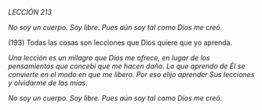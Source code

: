*LECCIÓN 213*

*No soy un cuerpo. Soy libre.*
*Pues aún soy tal como Dios me creó.*

(193) Todas las cosas son lecciones que Dios quiere que yo aprenda.

_Una lección es un milagro que Dios me ofrece, en lugar de los pensamientos que concebí que me hacen daño. Lo que aprendo de Él se convierte en el modo en que me libero. Por eso elijo aprender Sus lecciones y olvidarme de las mías._

*No soy un cuerpo. Soy libre.*
*Pues aún soy tal como Dios me creó.*

